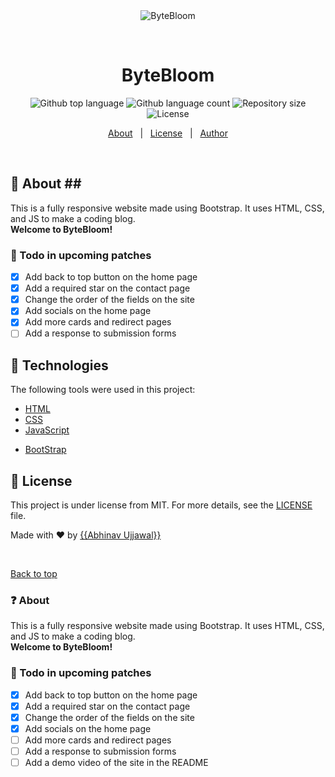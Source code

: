 
<div align="center" id="top"> 
  <img src="./.github/app.gif" alt="ByteBloom" />

  &#xa0;

  <!-- <a href="https://bytebloom.netlify.app">Demo</a> -->
</div>

<h1 align="center">ByteBloom</h1>

<p align="center">
  <img alt="Github top language" src="https://img.shields.io/github/languages/top/abhinav-ujjawal/bytebloom?color=56BEB8">

  <img alt="Github language count" src="https://img.shields.io/github/languages/count/abhinav-ujjawal/bytebloom?color=56BEB8">

  <img alt="Repository size" src="https://img.shields.io/github/repo-size/abhinav-ujjawal/bytebloom?color=56BEB8">

  <img alt="License" src="https://img.shields.io/github/license/abhinav-ujjawal/bytebloom?color=56BEB8">

  <!-- <img alt="Github issues" src="https://img.shields.io/github/issues/abhinav-ujjawal/bytebloom?color=56BEB8" /> -->

  <!-- <img alt="Github forks" src="https://img.shields.io/github/forks/abhinav-ujjawal/bytebloom?color=56BEB8" /> -->

  <!-- <img alt="Github stars" src="https://img.shields.io/github/stars/abhinav-ujjawal/bytebloom?color=56BEB8" /> -->
</p>

<!-- Status -->

<!-- <h4 align="center"> 
	🚧  ByteBloom 🚀 Under construction...  🚧
</h4> 

<hr> -->

<p align="center">
  <a href="#dart-about">About</a> &#xa0; | &#xa0; 
  <!-- <a href="#sparkles-features">Features</a> &#xa0; | &#xa0; -->
  <!-- <a href="#rocket-technologies">Technologies</a> &#xa0; | &#xa0; -->
  <!-- <a href="#white_check_mark-requirements">Requirements</a> &#xa0; | &#xa0;
  <a href="#checkered_flag-starting">Starting</a> &#xa0; | &#xa0; -->
  <a href="#memo-license">License</a> &#xa0; | &#xa0;
  <a href="https://github.com/abhinav-ujjawal" target="_blank">Author</a>
</p>

<br>

## :dart: About ##<!-- ### ❓ About -->
This is a fully responsive website made using Bootstrap. It uses HTML, CSS, and JS to make a coding blog. <br>
**Welcome to ByteBloom!**


<!-- ## :sparkles: Features ##

:heavy_check_mark: Feature 1;\
:heavy_check_mark: Feature 2;\
:heavy_check_mark: Feature 3; -->

### 📝 Todo in upcoming patches

- [x] Add back to top button on the home page
- [x] Add a required star on the contact page
- [x] Change the order of the fields on the site
- [x] Add socials on the home page
- [x] Add more cards and redirect pages
- [ ] Add a response to submission forms
<!-- - [ ] Add a demo video of the site in the README -->


## :rocket: Technologies ##

The following tools were used in this project:

- [HTML](https://expo.io/)
- [CSS](https://nodejs.org/en/)
- [JavaScript](https://pt-br.reactjs.org/)
<!-- - [React Native](https://reactnative.dev/) -->
- [BootStrap](https://www.typescriptlang.org/)

<!-- ## :white_check_mark: Requirements ##

None at all! Just star -->

<!-- ## :checkered_flag: Starting ##

```bash
# Clone this project
$ git clone https://github.com/{{YOUR_GITHUB_USERNAME}}/bytebloom

# Access
$ cd bytebloom

# Install dependencies
$ yarn

# Run the project
$ yarn start

# The server will initialize in the <http://localhost:3000>
``` -->

## :memo: License ##

This project is under license from MIT. For more details, see the [LICENSE](LICENSE.md) file.


Made with :heart: by <a href="https://github.com/{{abhinav-ujjawal}}" target="_blank">{{Abhinav Ujjawal}}</a>

&#xa0;

<a href="#top">Back to top</a>

### ❓ About
This is a fully responsive website made using Bootstrap. It uses HTML, CSS, and JS to make a coding blog. <br>
**Welcome to ByteBloom!**

### 📝 Todo in upcoming patches

- [x] Add back to top button on the home page
- [x] Add a required star on the contact page
- [x] Change the order of the fields on the site
- [x] Add socials on the home page
- [ ] Add more cards and redirect pages
- [ ] Add a response to submission forms
- [ ] Add a demo video of the site in the README
